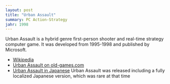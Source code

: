 ```yaml
---
layout: post
title: "Urban Assault"
summary: PC Action-Strategy
jahr: 1998
---
```


Urban Assault is a hybrid genre first-person shooter and real-time strategy computer game. It was developed from 1995-1998 and published by Microsoft. 

* [Wikipedia](https://en.wikipedia.org/wiki/Urban_Assault)
* [Urban Assault on old-games.com](https://www.old-games.com/download/5663/urban-assault)
* [Urban Assault in Japanese](https://www.nicovideo.jp/watch/sm28129507) Urban Assault was released including a fully localized Japanese version, which was rare at that time
